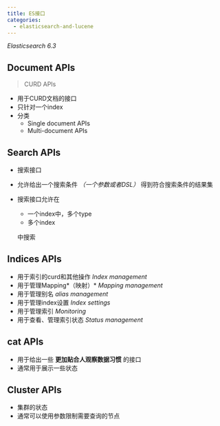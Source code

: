```yaml
---
title: ES接口
categories:
  - elasticsearch-and-lucene
---
```


*Elasticsearch 6.3*

## Document APIs

> CURD APIs

- 用于CURD文档的接口
- 只针对一个index
- 分类
  - Single document APIs
  - Multi-document APIs

## Search APIs

- 搜索接口

- 允许给出一个搜索条件 *（一个参数或者DSL）* 得到符合搜索条件的结果集

- 搜索接口允许在

  - 一个index中，多个type
  - 多个index

  中搜索

## Indices APIs

- 用于索引的curd和其他操作 *Index management*
- 用于管理Mapping*（映射）* *Mapping management*
- 用于管理别名 *alias management*
- 用于管理index设置 *Index settings*
- 用于管理索引 *Monitoring*
- 用于查看、管理索引状态 *Status management*

## cat APIs

- 用于给出一些 **更加贴合人观察数据习惯** 的接口
- 通常用于展示一些状态

## Cluster APIs

- 集群的状态
- 通常可以使用参数限制需要查询的节点
